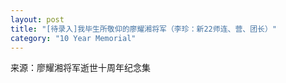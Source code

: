 ```yaml
---
layout: post
title: "[待录入]我毕生所敬仰的廖耀湘将军（李珍：新22师连、营、团长）"
category: "10 Year Memorial"
---
```

来源：廖耀湘将军逝世十周年纪念集
